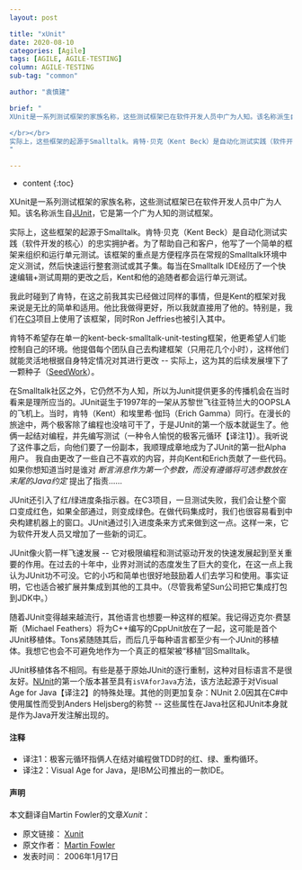 ```yaml
---
layout: post

title: "xUnit"
date: 2020-08-10
categories: [Agile]
tags: [AGILE, AGILE-TESTING]
column: AGILE-TESTING
sub-tag: "common"

author: "袁慎建"

brief: "
XUnit是一系列测试框架的家族名称，这些测试框架已在软件开发人员中广为人知。该名称派生自JUnit，它是第一个广为人知的测试框架。

</br></br>
实际上，这些框架的起源于Smalltalk。肯特·贝克（Kent Beck）是自动化测试实践（软件开发的核心）的忠实拥护者。为了帮助自己和客户，他写了一个简单的框架来组织和运行单元测试。该框架的重点是方便程序员在常规的Smalltalk环境中定义测试，然后快速运行整套测试或其子集......
"

---
```


* content
{:toc}


XUnit是一系列测试框架的家族名称，这些测试框架已在软件开发人员中广为人知。该名称派生自[JUnit](http://junit.org/)，它是第一个广为人知的测试框架。


实际上，这些框架的起源于Smalltalk。肯特·贝克（Kent Beck）是自动化测试实践（软件开发的核心）的忠实拥护者。为了帮助自己和客户，他写了一个简单的框架来组织和运行单元测试。该框架的重点是方便程序员在常规的Smalltalk环境中定义测试，然后快速运行整套测试或其子集。每当在Smalltalk IDE经历了一个快速编辑+测试周期的更改之后，Kent和他的追随者都会运行单元测试。


我此时碰到了肯特，在这之前我其实已经做过同样的事情，但是Kent的框架对我来说是无比的简单和适用。他比我做得更好，所以我就直接用了他的。特别是，我们在[C3](https://martinfowler.com/bliki/C3.html)项目上使用了该框架，同时Ron Jeffries也被引入其中。


肯特不希望存在单一的kent-beck-smalltalk-unit-testing框架，他更希望人们能控制自己的环境。他提倡每个团队自己去构建框架（只用花几个小时），这样他们就能灵活地根据自身特定情况对其进行更改 -- 实际上，这为其的后续发展埋下了一颗种子（[SeedWork](https://martinfowler.com/bliki/Seedwork.html)）。


在Smalltalk社区之外，它仍然不为人知，所以为Junit提供更多的传播机会在当时看来是理所应当的。JUnit诞生于1997年的一架从苏黎世飞往亚特兰大的OOPSLA的飞机上。当时，肯特（Kent）和埃里希·伽玛（Erich Gamma）同行。在漫长的旅途中，两个极客除了编程也没啥可干了，于是JUnit的第一个版本就诞生了。他俩一起结对编程，并先编写测试（一种令人愉悦的极客元循环【译注1】）。我听说了这件事之后，向他们要了一份副本，我顺理成章地成为了JUnit的第一批Alpha用户。 我自由更改了一些自己不喜欢的内容，并向Kent和Erich贡献了一些代码。如果你想知道当时是谁对 *断言消息作为第一个参数，而没有遵循将可选参数放在末尾的Java约定* 提出了指责……


JUnit还引入了红/绿进度条指示器。在C3项目，一旦测试失败，我们会让整个窗口变成红色，如果全部通过，则变成绿色。在做代码集成时，我们也很容易看到中央构建机器上的窗口。JUnit通过引入进度条来方式来做到这一点。这样一来，它为软件开发人员又增加了一些新的词汇。

JUnit像火箭一样飞速发展 -- 它对极限编程和测试驱动开发的快速发展起到至关重要的作用。在过去的十年中，业界对测试的态度发生了巨大的变化，在这一点上我认为JUnit功不可没。它的小巧和简单也很好地鼓励着人们去学习和使用。事实证明，它也适合被扩展并集成到其他的工具中。（尽管我希望Sun公司把它集成打包到JDK中。）

随着JUnit变得越来越流行，其他语言也想要一种这样的框架。我记得迈克尔·费瑟斯（Michael Feathers）将为C++编写的CppUnit放在了一起，这可能是首个JUnit移植体。Tons紧随随其后，而后几乎每种语言都至少有一个JUnit的移植体。我想它也会不可避免地作为一个真正的框架被“移植”回Smalltalk。


JUnit移植体各不相同。有些是基于原始JUnit的逐行重制，这种对目标语言不是很友好。[NUnit](https://nunit.org/)的第一个版本甚至具有`isVAforJava`方法，该方法起源于对Visual Age for Java【译注2】的特殊处理。其他的则更加复杂：NUnit 2.0因其在C#中使用属性而受到Anders Heljsberg的称赞 -- 这些属性在Java社区和JUnit本身就是作为Java开发注解出现的。


#### 注释
- 译注1：极客元循环指俩人在结对编程做TDD时的红、绿、重构循环。
- 译注2：Visual Age for Java，是IBM公司推出的一款IDE。

#### 声明
本文翻译自Martin Fowler的文章*Xunit*：

- 原文链接： [Xunit](https://martinfowler.com/bliki/Xunit.html)
- 原文作者： [Martin Fowler](https://martinfowler.com/)
- 发表时间： 2006年1月17日

